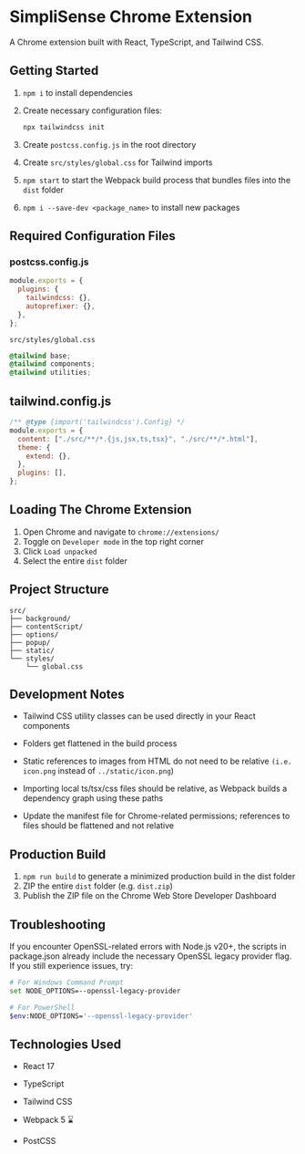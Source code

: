 # SimpliSense Chrome Extension

A Chrome extension built with React, TypeScript, and Tailwind CSS.

## Getting Started

1. `npm i` to install dependencies
2. Create necessary configuration files:

   ```bash
   npx tailwindcss init
   ```

3. Create `postcss.config.js` in the root directory
4. Create `src/styles/global.css` for Tailwind imports
5. `npm start` to start the Webpack build process that bundles files into the `dist` folder
6. `npm i --save-dev <package_name>` to install new packages

## Required Configuration Files

### postcss.config.js

```javascript
module.exports = {
  plugins: {
    tailwindcss: {},
    autoprefixer: {},
  },
};
```

`src/styles/global.css`

```css
@tailwind base;
@tailwind components;
@tailwind utilities;
```

## tailwind.config.js

```javascript
/** @type {import('tailwindcss').Config} */
module.exports = {
  content: ["./src/**/*.{js,jsx,ts,tsx}", "./src/**/*.html"],
  theme: {
    extend: {},
  },
  plugins: [],
};
```

## Loading The Chrome Extension

1. Open Chrome and navigate to `chrome://extensions/`
2. Toggle on `Developer mode` in the top right corner
3. Click `Load unpacked`
4. Select the entire `dist` folder

## Project Structure

```text
src/
├── background/
├── contentScript/
├── options/
├── popup/
├── static/
└── styles/
    └── global.css
```

## Development Notes

- Tailwind CSS utility classes can be used directly in your React components

- Folders get flattened in the build process

- Static references to images from HTML do not need to be relative `(i.e. icon.png` instead of `../static/icon.png`)

- Importing local ts/tsx/css files should be relative, as Webpack builds a dependency graph using these paths

- Update the manifest file for Chrome-related permissions; references to files should be flattened and not relative

## Production Build

1. `npm run build` to generate a minimized production build in the dist folder
2. ZIP the entire `dist` folder (e.g. `dist.zip`)
3. Publish the ZIP file on the Chrome Web Store Developer Dashboard

## Troubleshooting

If you encounter OpenSSL-related errors with Node.js v20+, the scripts in package.json already include the necessary OpenSSL legacy provider flag. If you still experience issues, try:

```bash
# For Windows Command Prompt
set NODE_OPTIONS=--openssl-legacy-provider

# For PowerShell
$env:NODE_OPTIONS='--openssl-legacy-provider'
```

## Technologies Used

- React 17

- TypeScript

- Tailwind CSS

- Webpack 5 ⌛️

- PostCSS
